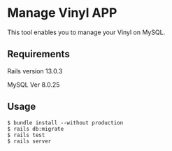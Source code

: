 # Manage Vinyl APP
This tool enables you to manage your Vinyl on MySQL.

## Requirements
Rails  version 13.0.3

MySQL  Ver 8.0.25

## Usage

```
$ bundle install --without production
$ rails db:migrate
$ rails test
$ rails server
```
